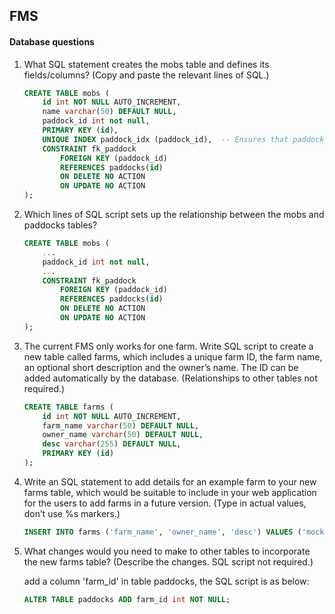 ## FMS





#### Database questions
1. What SQL statement creates the mobs table and defines its fields/columns? (Copy
and paste the relevant lines of SQL.)

    ```SQL
    CREATE TABLE mobs (
        id int NOT NULL AUTO_INCREMENT,
        name varchar(50) DEFAULT NULL,
        paddock_id int not null,
        PRIMARY KEY (id),
        UNIQUE INDEX paddock_idx (paddock_id),	-- Ensures that paddock_id is unique
        CONSTRAINT fk_paddock
            FOREIGN KEY (paddock_id)
            REFERENCES paddocks(id)
            ON DELETE NO ACTION
            ON UPDATE NO ACTION
    );
    ```

2. Which lines of SQL script sets up the relationship between the mobs and paddocks
tables?

    ```SQL
    CREATE TABLE mobs (
        ...
        paddock_id int not null,
        ...
        CONSTRAINT fk_paddock
            FOREIGN KEY (paddock_id)
            REFERENCES paddocks(id)
            ON DELETE NO ACTION
            ON UPDATE NO ACTION
    );
    ```

3. The current FMS only works for one farm. Write SQL script to create a new table
called farms, which includes a unique farm ID, the farm name, an optional short
description and the owner’s name. The ID can be added automatically by the
database. (Relationships to other tables not required.)

    ```SQL
    CREATE TABLE farms (
        id int NOT NULL AUTO_INCREMENT,
        farm_name varchar(50) DEFAULT NULL,
        owner_name varchar(50) DEFAULT NULL,
        desc varchar(255) DEFAULT NULL,
        PRIMARY KEY (id)
    );
    ```

4. Write an SQL statement to add details for an example farm to your new farms table, which would be suitable to include in your web application for the users to add farms in a future version. (Type in actual values, don’t use %s markers.)

    ```SQL
    INSERT INTO farms ('farm_name', 'owner_name', 'desc') VALUES ('mock_farm_name', 'mock_owner_name', 'mock_desc');
    ```

5. What changes would you need to make to other tables to incorporate the new farms
table? (Describe the changes. SQL script not required.)

    add a column 'farm_id' in table paddocks, the SQL script is as below:

    ```SQL
    ALTER TABLE paddocks ADD farm_id int NOT NULL;
    ```